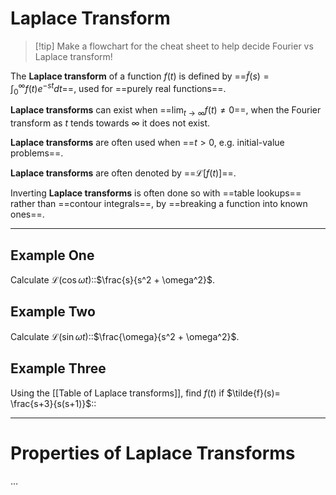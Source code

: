 # Laplace Transform

> [!tip] Make a flowchart for the cheat sheet to help decide Fourier vs Laplace transform!

The **Laplace transform** of a function $f(t)$ is defined by ==$\tilde{f}(s)=\int_{0}^{\infty}f(t)e^{ -st }dt$==, used for ==purely real functions==.

**Laplace transforms** can exist when ==$\lim_{ t \to \infty }f(t)\ne{0}$==, when the Fourier transform as $t$ tends towards $\infty$ it does not exist.

**Laplace transforms** are often used when ==$t>0$, e.g. initial-value problems==.

**Laplace transforms** are often denoted by ==$\mathcal{L}[f(t)]$==.

Inverting **Laplace transforms** is often done so with ==table lookups== rather than ==contour integrals==, by ==breaking a function into known ones==.

---

## Example One

Calculate $\mathcal{L}(\cos \omega t)$::$\frac{s}{s^2 + \omega^2}$.

## Example Two

Calculate $\mathcal{L}(\sin \omega t)$::$\frac{\omega}{s^2 + \omega^2}$.

## Example Three

Using the [[Table of Laplace transforms]], find $f(t)$ if $\tilde{f}(s)= \frac{s+3}{s(s+1)}$::

---

# Properties of Laplace Transforms

…

